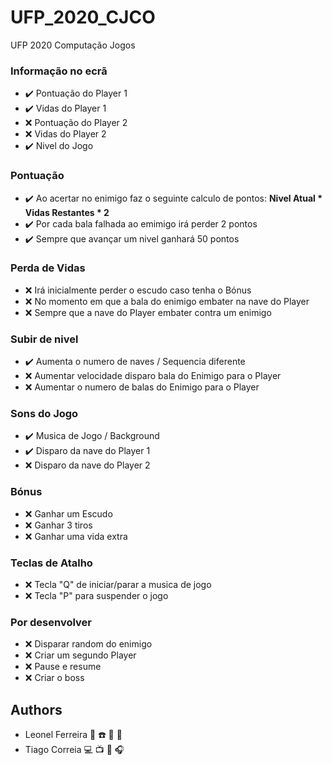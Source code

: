 # UFP_2020_CJCO
UFP 2020 Computação Jogos

### Informação no ecrã
* ✔️ Pontuação do Player 1
* ✔️ Vidas do Player 1
* ❌ Pontuação do Player 2
* ❌ Vidas do Player 2
* ✔️ Nivel do Jogo

### Pontuação
* ✔️ Ao acertar no enimigo faz o seguinte calculo de pontos: **Nivel Atual * Vidas Restantes * 2**
* ✔️ Por cada bala falhada ao emimigo irá perder 2 pontos
* ✔️ Sempre que avançar um nivel ganhará 50 pontos

### Perda de Vidas
* ❌ Irá inicialmente perder o escudo caso tenha o Bónus
* ❌ No momento em que a bala do enimigo embater na nave do Player
* ❌ Sempre que a nave do Player embater contra um enimigo

### Subir de nivel
* ✔️ Aumenta o numero de naves / Sequencia diferente
* ❌ Aumentar velocidade disparo bala do Enimigo para o Player
* ❌ Aumentar o numero de balas do Enimigo para o Player

### Sons do Jogo
* ✔️ Musica de Jogo / Background
* ✔️ Disparo da nave do Player 1
* ❌ Disparo da nave do Player 2

### Bónus
* ❌ Ganhar um Escudo
* ❌ Ganhar 3 tiros
* ❌ Ganhar uma vida extra

### Teclas de Atalho
* ❌ Tecla "Q" de iniciar/parar a musica de jogo
* ❌ Tecla "P" para suspender o jogo

### Por desenvolver
* ❌ Disparar random do enimigo
* ❌ Criar um segundo Player
* ❌ Pause e resume
* ❌ Criar o boss




## Authors
* Leonel Ferreira 💾 ☎️ 💽 📼
* Tiago Correia 💻 📺 📱 🎧
